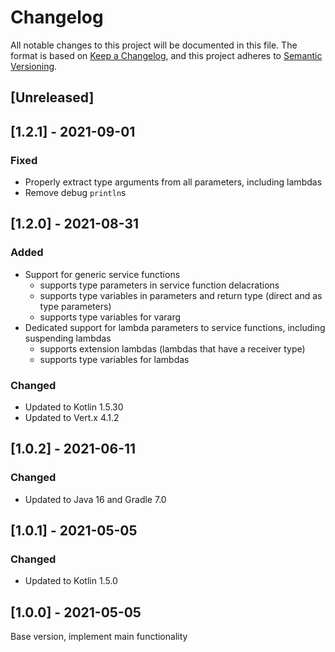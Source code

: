# Changelog

All notable changes to this project will be documented in this file.
The format is based on [Keep a Changelog](https://keepachangelog.com/en/1.0.0/), and this project
adheres to [Semantic Versioning](https://semver.org/spec/v2.0.0.html).

## [Unreleased]

## [1.2.1] - 2021-09-01
### Fixed
* Properly extract type arguments from all parameters, including lambdas
* Remove debug `println`s

## [1.2.0] - 2021-08-31
### Added
* Support for generic service functions
  * supports type parameters in service function delacrations
  * supports type variables in parameters and return type (direct and as type parameters)
  * supports type variables for vararg
* Dedicated support for lambda parameters to service functions, including suspending lambdas
  * supports extension lambdas (lambdas that have a receiver type)
  * supports type variables for lambdas
### Changed
* Updated to Kotlin 1.5.30
* Updated to Vert.x 4.1.2

## [1.0.2] - 2021-06-11
### Changed
* Updated to Java 16 and Gradle 7.0

## [1.0.1] - 2021-05-05
### Changed
* Updated to Kotlin 1.5.0

## [1.0.0] - 2021-05-05
Base version, implement main functionality
